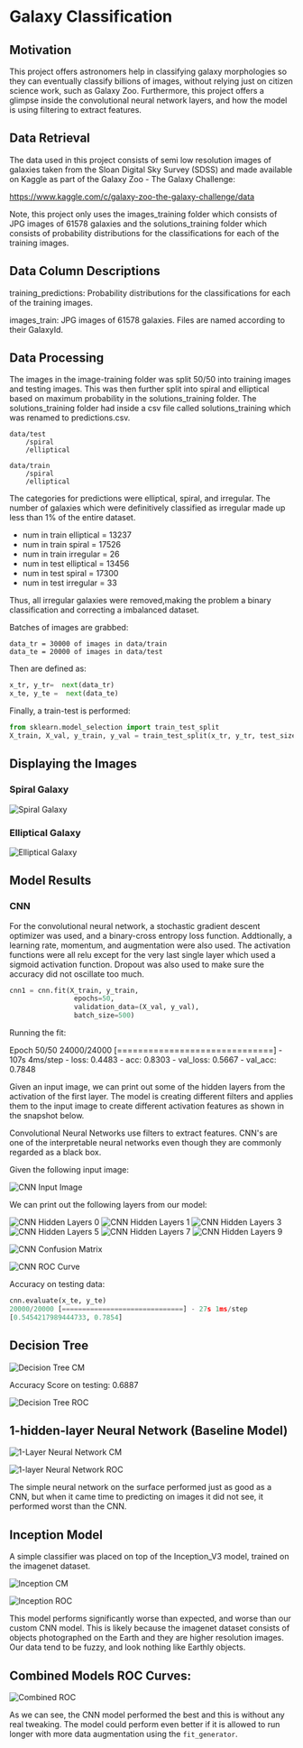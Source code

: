 # Galaxy Classification

## Motivation
This project offers astronomers help in classifying galaxy morphologies so they can eventually classify billions of images, without relying just on citizen science work, such as Galaxy Zoo. Furthermore, this project offers a glimpse inside the convolutional neural network layers, and how the model is using filtering to extract features.    


## Data Retrieval 

The data used in this project consists of semi low resolution images of galaxies taken from the Sloan Digital Sky Survey (SDSS) and made available on Kaggle as part of the Galaxy Zoo - The Galaxy Challenge:

https://www.kaggle.com/c/galaxy-zoo-the-galaxy-challenge/data 

Note, this project only uses the images_training folder which consists of JPG images of 61578 galaxies and the solutions_training folder which consists of probability distributions for the classifications for each of the training images. 

## Data Column Descriptions
training_predictions: Probability distributions for the classifications for each of the training images.

images_train: JPG images of 61578 galaxies. Files are named according to their GalaxyId.

## Data Processing

The images in the image-training folder was split 50/50 into training images and testing images. This was then further split into spiral and elliptical based on maximum probability in the solutions_training folder. The solutions_training folder had inside a csv file called solutions_training which was renamed to predictions.csv. 

```
data/test
    /spiral
    /elliptical
```

```
data/train
    /spiral
    /elliptical
```

The categories for predictions were elliptical, spiral, and irregular. The number of galaxies which were definitively classified as irregular made up less than 1% of the entire dataset. 

* num in train elliptical = 13237 
* num in train spiral = 17526 
* num in train irregular = 26 
* num in test elliptical = 13456 
* num in test spiral = 17300 
* num in test irregular = 33 

Thus, all irregular galaxies were removed,making the problem a binary classification and correcting a imbalanced dataset. 

Batches of images are grabbed:
```
data_tr = 30000 of images in data/train
data_te = 20000 of images in data/test
```
Then are defined as:
```python
x_tr, y_tr=  next(data_tr)
x_te, y_te =  next(data_te)
```
Finally, a train-test is performed:

```python
from sklearn.model_selection import train_test_split
X_train, X_val, y_train, y_val = train_test_split(x_tr, y_tr, test_size=0.20, random_state=123)
```

## Displaying the Images

### Spiral Galaxy 
![Spiral Galaxy](data/train/spiral/177755.jpg 'Spiral Galaxy 177755')

### Elliptical Galaxy
![Elliptical Galaxy](data/train/elliptical/100078.jpg 'Elliptical Galaxy 100078')

## Model Results

### CNN
For the convolutional neural network, a stochastic gradient descent optimizer was used, and a binary-cross entropy loss function. Addtionally, a learning rate, momentum, and augmentation were also used. The activation functions were all relu except for the very last single layer which used a sigmoid activation function. Dropout was also used to make sure the accuracy did not oscillate too much. 

```python
cnn1 = cnn.fit(X_train, y_train,
                epochs=50,
                validation_data=(X_val, y_val),
                batch_size=500)
```
Running the fit:

Epoch 50/50
24000/24000 [==============================] - 107s 4ms/step - loss: 0.4483 - acc: 0.8303 - val_loss: 0.5667 - val_acc: 0.7848

Given an input image, we can print out some of the hidden layers from the activation of the first layer. The model is creating different filters and applies them to the input image to create different activation features as shown in the snapshot below. 

Convolutional Neural Networks use filters to extract features. CNN's are one of the interpretable neural networks even though they are commonly regarded as a black box. 

Given the following input image:

![CNN Input Image](figures/cnn_input_image.png 'Input Image')

We can print out the following layers from our model: 

![CNN Hidden Layers 0](figures/cnn_layer_0.png 'Hidden Layer 0 CNN')
![CNN Hidden Layers 1](figures/cnn_layer_1.png 'Hidden Layer 1 CNN')
![CNN Hidden Layers 3](figures/cnn_layer_3.png 'Hidden Layer 3 CNN')
![CNN Hidden Layers 5](figures/cnn_layer_5.png 'Hidden Layer 5 CNN')
![CNN Hidden Layers 7](figures/cnn_layer_7.png 'Hidden Layer 7 CNN')
![CNN Hidden Layers 9](figures/cnn_layer_9.png 'Hidden Layer 9 CNN')

![CNN Confusion Matrix](figures/CNN_ConfusionMatrix.png 'CNN Confusion Matrix')

![CNN ROC Curve](figures/CNN_ROC.png 'CNN ROC Curve')

Accuracy on testing data:
``` python
cnn.evaluate(x_te, y_te)
20000/20000 [==============================] - 27s 1ms/step
[0.5454217989444733, 0.7854]
```

## Decision Tree
![Decision Tree CM](figures/DecisionTree_ConfusionMatrix.png 'Decision Tree Confusion Matrix') 

Accuracy Score on testing: 0.6887

![Decision Tree ROC](figures/DecisionTree_ROC.png 'Decision ROC')


## 1-hidden-layer Neural Network (Baseline Model)

![1-Layer Neural Network CM](figures/Baseline_MLP_ConfusionMatrix.png 'Baseline Neural Network CM') 

![1-layer Neural Network ROC](figures/BaselineMLP_ROC.png 'Baseline Neural Network ROC')

The simple neural network on the surface performed just as good as a CNN, but when it came time to predicting on images it did not see, it performed worst than the CNN. 

## Inception Model

A simple classifier was placed on top of the Inception_V3 model, trained on the imagenet dataset.

![Inception CM](figures/Inception_ConfusionMatrix.png 'Incpetion Confusion Matrix')

![Inception ROC](figures/Inception_ROC.png 'Inception ROC')

This model performs significantly worse than expected, and worse than our custom CNN model. This is likely because the imagenet dataset consists of objects photographed on the Earth and they are higher resolution images. Our data tend to be fuzzy, and look nothing like Earthly objects. 

## Combined Models ROC Curves:
![Combined ROC](figures/all_models_roc.png 'Combined ROC')

As we can see, the CNN model performed the best and this is without any real tweaking. The model could perform even better if it is allowed to run longer with more data augmentation using the `fit_generator`. 

